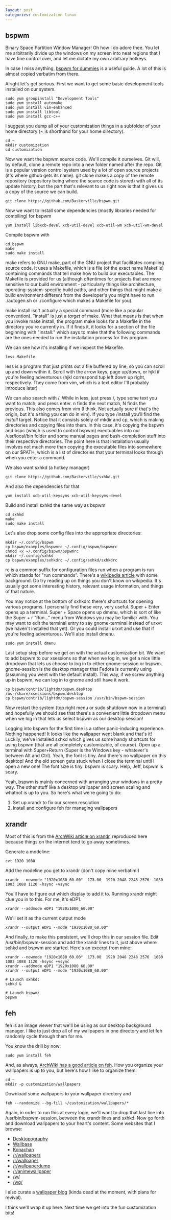 ```yaml
---
layout: post
categories: customization linux
---
```


bspwm
-----
Binary Space Partition Window Manager! Oh how I do adore thee. You let me
arbitrarily divide up the windows on my screen into neat regions that I have
fine control over, and let me dictate my own arbitrary hotkeys.

In case I miss anything, [bspwm for dummies][1] is a useful guide. A lot of
this is almost copied verbatim from there.

[1]: https://github.com/windelicato/dotfiles/wiki/bspwm-for-dummies

Alright let's get  serious. First we want to get some basic development tools
installed on our system.

    sudo yum groupinstall "Development Tools"
    sudo yum install automake
    sudo yum install vim-enhanced
    sudo yum install libtool
    sudo yum install gcc-c++

I suggest you dump all of your customization things in a subfolder of your
home directory (~ is shorthand for your home directory).

    cd ~
    mkdir customization
    cd customization

Now we want the bspwm source code. We'll compile it ourselves. Git will, by
default, clone a remote repo into a new folder named after the repo. Git is a
popular version control system used by a lot of open source projects (it's where
github gets its name). git clone makes a copy of the remote repository
(repository being where the source code is stored) with all of its update
history, but the part that's relevant to us right now is that it gives us a copy
of the source we can build.

    git clone https://github.com/Baskerville/bspwm.git

Now we want to install some dependencies (mostly libraries needed for compiling)
for bspwm

    yum install libxcb-devel xcb-util-devel xcb-util-wm xcb-util-wm-devel

Compile bspwm with

    cd bspwm
    make
    sudo make install

make refers to GNU make, part of the GNU project that facilitates compiling
source code. It uses a Makefile, which is a file (of the exact name Makefile)
containing commands that tell make how to build our executables. The Makefile is
provided for us (although oftentimes for projects that are more sensitive to our
build environment - particularly things like architecture,
operating-system-specific build paths, and other things that might make a build
environment different from the developer's you might have to run ./autogen.sh or
./configure which makes a Makefile for you).

make install isn't actually a special command (more like a popular convention).
"install" is just a *target* of make. What that means is that when you invoke
make install, the program make looks for a Makefile in the directory you're
currently in. If it finds it, it looks for a section of the file beginning with
"install:" which says to make that the following commands are the ones needed to
run the installation process for this program.

We can see how it's installing if we inspect the Makefile.

    less Makefile

less is a program that just prints out a file buffered by line, so you can
scroll up and down within it. Scroll with the arrow keys, page up/down, or hjkl
if you're feeling adventurous (hjkl correspond tup left down up right,
respectively. They come from vim, which is a text editor I'll probably introduce
later)

We can also search with /. While in less, just press /, type some text you want
to match, and press enter. n finds the next match, N finds the previous. This
also comes from vim (I think. Not actually sure if that's the origin, but it's a
thing you can do in vim). If you type /install<Return> you'll find the *install*
target. Notice that it consists solely of mkdir and cp, which is making
directories and copying files into them. In this case, it's copying the bspwm
and bspc (which is used to control bspwm) exectuables into our /usr/local/bin
folder and some manual pages and bash-completion stuff into their respective
directories. The point here is that installation usually involves not much more
than copying the executable files into somewhere on our $PATH, which is a list
of directories that your terminal looks through when you enter a command.

We also want sxhkd (a hotkey manager)

    git clone https://github.com/Baskerville/sxhkd.git

And also the dependencies for that

    yum install xcb-util-keysyms xcb-util-keysyms-devel

Build and install sxhkd the same way as bspwm

    cd sxhkd
    make
    sudo make install

Let's also drop some config files into the appropriate directories:

    mkdir ~/.config/bspwm
    cp bspwm/examples/bspwmrc ~/.config/bspwm/bspwmrc
    chmod +x ~/.config/bspwm/bspwmrc
    mkdir ~/.config/sxhkd
    cp bspwm/examples/sxhkdrc ~/.config/sxhkd/sxhkdrc

rc is a common suffix for configuration files run
when a program is run which stands for "run commands". There's a
[wikipedia article][2] with some background. Do try reading up on things you
don't know on wikipedia. It's usually got some interesting history, relevant
usage information, and things of that nature.

You may notice at the bottom of sxhkdrc there's shortcuts for opening various
programs. I personally find these very, very useful. Super + Enter opens up
a terminal. Super + Space opens up dmenu, which is sort of like the Super + r
"Run..." menu from Windows you may be familiar with. You may want to edit the
terminal entry to say gnome-terminal instead of urxvt (we haven't installed 
that yet). Or you could install urxvt and use that if you're feeling
adventurous. We'll also install dmenu.

    sudo yum install dmenu

[2]: http://en.wikipedia.org/wiki/Run_commands

Last setup step before we get on with the actual customization bit.  We want to
add bspwm to our xsessions so that when we log in, we get a nice little dropdown
that lets us choose to log in to either gnome-session or bspwm. gnome-session is
the desktop manager that Fedora is currently using (assuming you went with the
default install). This way, if we screw anything up in bspwm, we can log in to
gnome and still have it work.

    cp bspwm/contrib/lightdm/bspwm.desktop /usr/share/xsessions/bspwm.desktop
    cp bspwm/contrib/lightdm/bspwm-session /usr/bin/bspwm-session

Now restart the system (top right menu or sudo shutdown now in a terminal) and
hopefully we should see that there's a convenient little dropdown menu when we
log in that lets us select bspwm as our desktop session!

Logging into bspwm for the first time is a rather panic-inducing experience.
Nothing happened! It looks like the wallpaper went blank and that's it!
Luckily, we've installed sxhkd which gives us some handy shortcuts for using
bspwm (that are all completely customizable, of course). Open up a terminal with
Super+Return (Super is the Windows key - whatever's between Alt and Ctrl).
Yeah, the font is tiny. And there's no wallpaper on this desktop! And the old
screen gets stuck when I close the terminal until I open a new one! The font
size is tiny. bspwm is scary. Help, Jeff, bspwm is scary.

Yeah, bspwm is mainly concerned with arranging your windows in a pretty way.
The other stuff like a desktop wallpaper and screen scaling and whatnot is up to
you. So here's what we're going to do:

 1. Set up xrandr to fix our screen resolution
 2. Install and configure feh for managing wallpapers


xrandr
------
Most of this is from the [ArchWiki article on xrandr][3], reproduced here
because things on the internet tend to go away sometimes.

[3]: https://wiki.archlinux.org/index.php/xrandr#Adding_undetected_resolutions

Generate a modeline:

    cvt 1920 1080

Add the modeline you get to xrandr (don't copy mine verbatim!)

    xrandr --newmode "1920x1080_60.00"  173.00  1920 2048 2248 2576  1080 1083 1088 1120 -hsync +vsync

You'll have to figure out which display to add it to. Running xrandr might clue
you in to this. For me, it's eDP1.

    xrandr --addmode eDP1 "1920x1080_60.00"

We'll set it as the current output mode

    xrandr --output eDP1 --mode "1920x1080_60.00"

And finally, to make this persistent, we'll drop this in our session file. Edit
/usr/bin/bspwm-session and add the xrandr lines to it, just above where sxhkd
and bspwm are started. Here's an excerpt from mine:

    xrandr --newmode "1920x1080_60.00"  173.00  1920 2048 2248 2576  1080 1083 1088 1120 -hsync +vsync
    xrandr --addmode eDP1 "1920x1080_60.00"
    xrandr --output eDP1 --mode "1920x1080_60.00"
    
    # Launch sxhkd:
    sxhkd &
    
    # Launch bspwm:
    bspwm

feh
---
feh is an image viewer that we'll be using as our desktop background manager. I
like to just drop all of my wallpapers in one directory and let feh randomly
cycle through them for me.

You know the drill by now:

    sudo yum install feh

And, as always, [ArchWiki has a good article on feh][4]. How you organize your
wallpapers is up to you, but here's how I like to organize them:

[4]: https://wiki.archlinux.org/index.php/Feh

    cd ~
    mkdir -p customization/wallpapers

Download some wallpapers to your wallpaper directory and

    feh --randomize --bg-fill ~/customization/wallpapers/*

Again, in order to run this at every login, we'll want to drop that last line
into /usr/bin/bspwm-session, between the xrandr lines and sxhkd. Now go forth
and download wallpapers to your heart's content. Some websites that I browse:

 * [Desktopography](http://desktopography.net/)
 * [Wallbase](http://wallbase.cc/)
 * [Konachan](http://konachan.net)
 * [/r/wallpapers](http://www.reddit.com/r/wallpapers)
 * [/r/wallpaper](http://www.reddit.com/r/wallpaper)
 * [/r/wallpaperdump](http://www.reddit.com/r/wallpaperdump)
 * [/r/animewallpaper](http://www.reddit.com/r/Animewallpaper/)
 * [/w/](http://4chan.org/w/)
 * [/wg/](http://4chan.org/wg/)

I also curate a [wallpaper blog][5] (kinda dead at the moment, with plans for
revival).

[5]: http://somanywallpapers.tumblr.com/

I think we'll wrap it up here. Next time we get into the fun customization bits!

